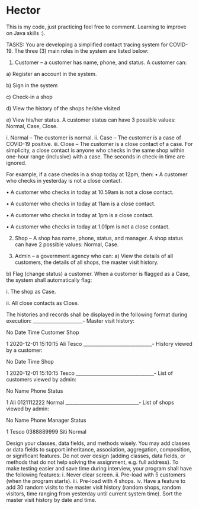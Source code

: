 # Hector
This is my code, just practicing feel free to comment. Learning to improve on Java skills :). 

TASKS:
You are developing a simplified contact tracing system for COVID-19. The three (3) main roles in the
system are listed below:
1) Customer – a customer has name, phone, and status. A customer can:

a) Register an account in the system.

b) Sign in the system

c) Check-in a shop

d) View the history of the shops he/she visited

e) View his/her status. A customer status can have 3 possible values: Normal, Case, Close.

i. Normal – The customer is normal.
ii. Case – The customer is a case of COVID-19 positive.
iii. Close – The customer is a close contact of a case. For simplicity, a close contact is anyone who checks in the same shop within one-hour range (inclusive) with
a case. The seconds in check-in time are ignored.

For example, if a case checks in a shop today at 12pm, then:
• A customer who checks in yesterday is not a close contact.

• A customer who checks in today at 10.59am is not a close contact.

• A customer who checks in today at 11am is a close contact.

• A customer who checks in today at 1pm is a close contact.

• A customer who checks in today at 1.01pm is not a close contact.

2) Shop – A shop has name, phone, status, and manager. A shop status can have 2 possible values: Normal, Case.

3) Admin – a government agency who can:
a) View the details of all customers, the details of all shops, the master visit history.

b) Flag (change status) a customer. When a customer is flagged as a Case, the system shall automatically flag:

i. The shop as Case.

ii. All close contacts as Close.

The histories and records shall be displayed in the following format during execution:
_____________________-
Master visit history:

No Date Time Customer Shop

1 2020-12-01 15:10:15 Ali Tesco
_____________________________-
History viewed by a customer:

No Date Time Shop

1 2020-12-01 15:10:15 Tesco
_________________________________-
List of customers viewed by admin:

No Name Phone Status

1 Ali 0121112222 Normal
_______________________________-
List of shops viewed by admin:

No Name Phone Manager Status

1 Tesco 0388889999 Siti Normal

Design your classes, data fields, and methods wisely. You may add classes or data fields to support
inheritance, association, aggregation, composition, or significant features. Do not over design (adding
classes, data fields, or methods that do not help solving the assignment, e.g. full address).
To make testing easier and save time during interview, your program shall have the following features:
i. Never clear screen.
ii. Pre-load with 5 customers (when the program starts).
iii. Pre-load with 4 shops.
iv. Have a feature to add 30 random visits to the master visit history (random shops, random visitors, time ranging from yesterday until current system time). 
Sort the master visit history by date and time.
